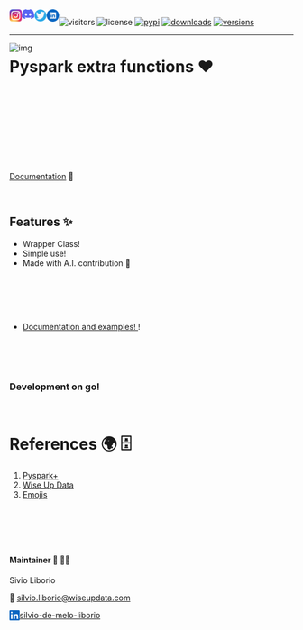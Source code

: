 <a href="https://github.com/wiseupdata/wiseupdata">
  <img align="left" alt="Wise Up Data's Instagram" width="22px" src="https://raw.githubusercontent.com/wiseupdata/wiseupdata/main/assets/instagram.png" />   
</a> 
<a href="https://github.com/wiseupdata/wiseupdata">
  <img align="left" alt="wise Up Data's Discord" width="22px" src="https://raw.githubusercontent.com/wiseupdata/wiseupdata/main/assets/discord.png" />
</a>
<a href="https://github.com/wiseupdata/wiseupdata">
  <img align="left" alt="wise Up Data | Twitter" width="22px" src="https://raw.githubusercontent.com/wiseupdata/wiseupdata/main/assets/twitter.png" />
</a>
<a href="https://github.com/wiseupdata/wiseupdata">
  <img align="left" alt="wise Up Data's LinkedIN" width="22px" src="https://raw.githubusercontent.com/wiseupdata/wiseupdata/main/assets/linkedin.png" />
</a>

![visitors](https://visitor-badge.glitch.me/badge?page_id=wiseupdata.pysparkplus&left_color=green&right_color=black)
![license](https://img.shields.io/github/license/wiseupdata/pysparkplus)
[![pypi](https://img.shields.io/pypi/v/pysparkplus?color=green)](https://pypi.python.org/pypi/pysparkplus)
[![downloads](https://pepy.tech/badge/pysparkplus/month)](https://pepy.tech/project/pysparkplus)
[![versions](https://img.shields.io/pypi/pyversions/pysparkplus.svg)](https://github.com/wiseupdata/pysparkplus)

---

<a href="https://github.com/wiseupdata/wiseupdata">
<img align="left" alt="img" src="https://raw.githubusercontent.com/wiseupdata/pysparkplus/main/assets/imgs/pyspark.png" width="300" />
</a>

<h1>
Pyspark extra functions ❤️
</h1>

<br>
<br>
<br>
<br>
<br>
<br>
<br>
<br>

[Documentation](https://wiseupdata.github.io/pysparkplus/index.html)  🚀

<br>

## Features ✨️

- Wrapper Class!
- Simple use!
- Made with A.I. contribution 🤖 

<br>
</a>

<br>
<br>
<br>

* [Documentation and examples! ](https://wiseupdata.github.io/pysparkplus/index.html)! 
<br>
<br>


<br>

### Development on go!


<br>

# References 🌍 🗄️

1. [Pyspark+](https://wiseupdata.github.io/pysparkplus/index.html)
1. [Wise Up Data](https://github.com/wiseupdata)
1. [Emojis](https://github.com/wiseupdata/emojis)

<br><br>
---

#### Maintainer 🤗 👨‍💻

Sivio Liborio

📧 silvio.liborio@wiseupdata.com

<a href="https://www.linkedin.com/in/silvio-de-melo-liborio">silvio-de-melo-liborio <img align="left" alt="LinkedIN" width="18px" src="https://raw.githubusercontent.com/wiseupdata/wsl-latest/main/assets/linkedin.svg" />
</a>
